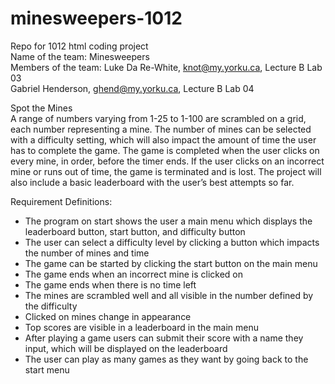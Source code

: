 # minesweepers-1012
Repo for 1012 html coding project  
Name of the team: Minesweepers  
Members of the team: Luke Da Re-White, knot@my.yorku.ca, Lecture B Lab 03  
Gabriel Henderson, ghend@my.yorku.ca, Lecture  B Lab 04  

Spot the Mines  
A range of numbers varying from 1-25 to 1-100 are scrambled on a grid, each number representing a mine. The number of mines can be selected with a difficulty setting, which will also impact the amount of time the user has to complete the game. The game is completed when the user clicks on every mine, in order, before the timer ends. If the user clicks on an incorrect mine or runs out of time, the game is terminated and is lost. The project will also include a basic leaderboard with the user’s best attempts so far.  

Requirement Definitions:  
* The program on start shows the user a main menu which displays the leaderboard button, start button, and difficulty button
* The user can select a difficulty level by clicking a button which impacts the number of mines and time
* The game can be started by clicking the start button on the main menu
* The game ends when an incorrect mine is clicked on  
* The game ends when there is no time left  
* The mines are scrambled well and all visible in the number defined by the difficulty
* Clicked on mines change in appearance  
* Top scores are visible in a leaderboard in the main menu
* After playing a game users can submit their score with a name they input, which will be displayed on the leaderboard
* The user can play as many games as they want by going back to the start menu
